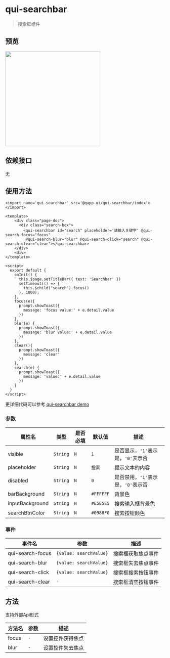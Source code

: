 # qui-searchbar

> 搜索框组件

## 预览
<img src="https://qapp-ui.github.io/qapp-ui/docs/assets/qui-searchbar.gif" width="300"/>


## 依赖接口

无

## 使用方法
	
```ux
<import name='qui-searchbar' src='@qapp-ui/qui-searchbar/index'></import>

<template>
    <div class="page-doc">
      <div class="search-box">
        <qui-searchbar id="search" placeholder='请输入关键字' @qui-search-focus="focus"
         @qui-search-blur="blur" @qui-search-click="search" @qui-search-clear="clear"></qui-searchbar>
    </div>
    <div>
</template>

<script>
  export default {
    onInit() {
      this.$page.setTitleBar({ text: 'Searchbar' })
      setTimeout(() => {
        this.$child("search").focus()
      }, 1000);
    },
    focus(e){
      prompt.showToast({
        message: 'focus value:' + e.detail.value
      })
    },
    blur(e) {
      prompt.showToast({
        message: 'blur value:' + e.detail.value
      })
    },
    clear(){
      prompt.showToast({
        message: 'clear'
      })
    },
    search(e) {
      prompt.showToast({
        message: 'value:' + e.detail.value
      })
    }
  }
</script>
```

更详细代码可以参考 [qui-searchbar demo](https://github.com/qapp-ui/qapp-ui/blob/master/src/Searchbar/index.ux)

### 参数

| 属性名 | 类型 | 是否必填 | 默认值 | 描述 |
|-------------|------------|--------|-----|-----|
| visible | `String` | `N` |`1`| 是否显示，`'1'`表示是，`'0'`表示否 |
| placeholder | `String` | `N` |`搜索`| 提示文本的内容 |
| disabled | `String` | `N` |`0`| 是否禁用，`'1'`表示是，`'0'`表示否 |
| barBackground | `String` |`N`| `#FFFFFF` | 背景色 |
| inputBackground | `String` |`N`| `#E5E5E5` | 搜索输入框背景色 |
| searchBtnColor | `String` |`N`| `#0988F0` | 搜索按钮颜色 |



### 事件

| 事件名 | 参数 | 描述 | 
|-------|-----|-----|
| qui-search-focus | `{value: searchValue}` | 搜索框获取焦点事件 | 
| qui-search-blur | `{value: searchValue}` | 搜索框失去焦点事件 | 
| qui-search-click | `{value: searchValue}` | 搜索框搜索按钮事件 | 
| qui-search-clear | `-` | 搜索框清空按钮事件 | 

## 方法

支持外部Api形式

| 方法名 | 参数 | 描述 | 
|-------|-----|-----|
| focus | `-` | 设置控件获得焦点 | 
| blur | `-` | 设置控件失去焦点 | 
